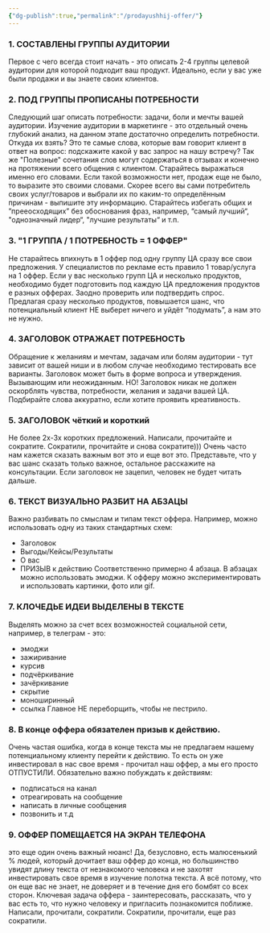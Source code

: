 ```yaml
---
{"dg-publish":true,"permalink":"/prodayushhij-offer/"}
---
```


### 1. СОСТАВЛЕНЫ ГРУППЫ АУДИТОРИИ
Первое с чего всегда стоит начать - это описать 2-4 группы целевой аудитории для которой подходит ваш продукт.
Идеально, если у вас уже были продажи и вы знаете своих клиентов.
### 2. ПОД ГРУППЫ ПРОПИСАНЫ ПОТРЕБНОСТИ
Следующий шаг описать потребности: задачи, боли и мечты вашей аудитории.
Изучение аудитории в маркетинге - это отдельный очень глубокий анализ, на данном этапе достаточно определить потребности.
Откуда их взять?
Это те самые слова, которые вам говорит клиент в ответ на вопрос: подскажите какой у вас запрос на нашу встречу?
Так же "Полезные" сочетания слов могут содержаться в отзывах и конечно на протяжении всего общения с клиентом.
Старайтесь выражаться именно его словами.
Если такой возможности нет, продаж еще не было, то выразите это своими словами.
Скорее всего вы сами потребитель своих услуг/товаров и выбрали их по каким-то определённым причинам - выпишите эту информацию.
Старайтесь избегать общих и ”прееосходящих” без обоснования фраз, например, “самый лучший“, "однозначный лидер“, "лучшие результаты“ и т.п.
### З. "1 ГРУППА / 1 ПОТРЕБНОСТЬ = 1 ОФФЕР"
Не старайтесь впихнуть в 1 оффер под одну группу ЦА сразу все свои предложения.
У специалистов по рекламе есть правило 1 товар/услуга на 1 оффер.
Если у вас несколько групп ЦА и несколько продуктов, необходимо будет подготовить под каждую ЦА предложения продуктов е разных офферах.
Заодно проверить или подтвердить спрос.
Предлагая сразу несколько продуктов, повышается шанс, что потенциальный клиент НЕ выберет ничего и уйдёт “подумать”, а нам это не нужно.

### 4. ЗАГОЛОВОК ОТРАЖАЕТ ПОТРЕБНОСТЬ
Обращение к желаниям и мечтам, задачам или болям аудитории - тут зависит от вашей ниши и в любом случае необходимо тестировать все варианты.
Заголовок может быть в форме вопроса и утверждения. Вызывающим или неожиданным.
НО! Заголовок никак не должен оскорблять чувства, потребности, желания и задачи вашей ЦА. Подбирайте слова аккуратно, если хотите проявить креативность.
### 5. ЗАГОЛОВОК чёткий и короткий
Не более 2х-3х коротких предложений.
Написали, прочитайте и сократите. Сократили, прочитайте и снова сократите)))
Очень часто нам кажется сказать важным вот это и еще вот это. Представьте, что у вас шанс сказать только важное, остальное расскажите на консультации.
Если заголовок не зацепил, человек не будет читать дальше.
### 6. ТЕКСТ ВИЗУАЛЬНО РАЗБИТ НА АБЗАЦЫ
Важно разбивать по смыслам и типам текст оффера.
Например, можно использовать одну из таких стандартных схем:
- Заголовок
- Выгоды/Кейсы/Результаты
- О вас
- ПРИЗЫВ к действию
Соответственно примерно 4 абзаца.
В абзацах можно использовать эмоджи.
К офферу можно экспериментировать и использовать картинки, фото или gif.
### 7. КЛОЧЕДЬЕ ИДЕИ ВЫДЕЛЕНЫ В ТЕКСТЕ
Выделять можно за счет всех возможностей социальной сети, например, в телеграм - это:
- эмоджи
- зажиривание
- курсив
- подчёркивание
- зачёркивание
- скрытие
- моноширинный
- ссылка
Главное НЕ переборщить, чтобы не пестрило.
### 8. В конце оффера обязателен призыв к действию.
Очень частая ошибка, когда в конце текста мы не предлагаем нашему потенциальному клиенту перейти к действию. То есть он уже инвестировал в нас свое время - прочитал наш оффер, а мы его просто ОТПУСТИЛИ.
Обязательно важно побуждать к действиям:
- подписаться на канал
- отреагировать на сообщение
- написать в личные сообщения
- позвонить и т.д
### 9. ОФФЕР ПОМЕЩАЕТСЯ НА ЭКРАН ТЕЛЕФОНА
это еще один очень важный нюанс!
Да, безусловно, есть малюсенький % людей, который дочитает ваш оффер до конца, но большинство увидят длину текста от незнакомого человека и не захотят инвестировать свое время в изучение полотна текста.
А всё потому, что он еще вас не знает, не доверяет и в течение дня его бомбят со всех сторон.
Ключевая задача оффера - заинтересовать, рассказать, что у вас есть то, что нужно человеку и пригласить познакомится поближе.
Написали, прочитали, сократили. Сократили, прочитали, еще раз сократили.